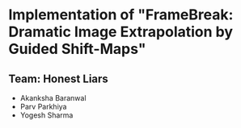 # Implementation of "FrameBreak: Dramatic Image Extrapolation by Guided Shift-Maps"

## Team: Honest Liars

- Akanksha Baranwal
- Parv Parkhiya
- Yogesh Sharma
